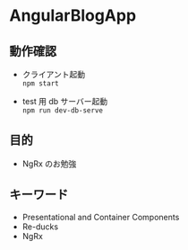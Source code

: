 # AngularBlogApp

## 動作確認

- クライアント起動  
  `npm start`

- test 用 db サーバー起動  
  `npm run dev-db-serve`

## 目的

- NgRx のお勉強

## キーワード

- Presentational and Container Components
- Re-ducks
- NgRx
